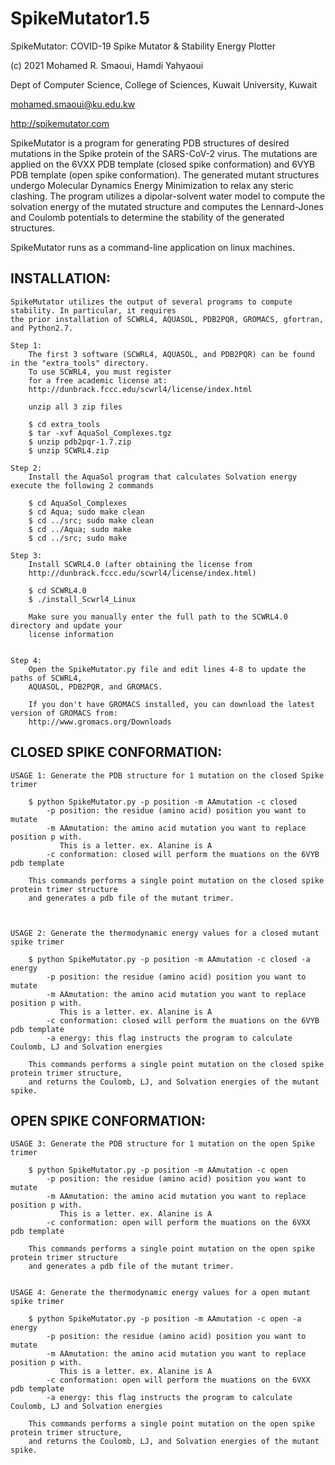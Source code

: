 # SpikeMutator1.5

SpikeMutator: COVID-19 Spike Mutator & Stability Energy Plotter

(c) 2021 Mohamed R. Smaoui, Hamdi Yahyaoui

Dept of Computer Science, College of Sciences, Kuwait University, Kuwait

mohamed.smaoui@ku.edu.kw

http://spikemutator.com

SpikeMutator is a program for generating PDB structures of desired mutations in the Spike protein of the SARS-CoV-2 virus.
The mutations are applied on the 6VXX PDB template (closed spike conformation) and 6VYB PDB template (open spike conformation).
The generated mutant structures undergo Molecular Dynamics Energy Minimization to relax any steric clashing.
The program utilizes a dipolar-solvent water model to compute the solvation energy of the mutated structure and computes the Lennard-Jones 
and Coulomb potentials to determine the stability of the generated structures.

SpikeMutator runs as a command-line application on linux machines.


## INSTALLATION:

	SpikeMutator utilizes the output of several programs to compute stability. In particular, it requires
	the prior installation of SCWRL4, AQUASOL, PDB2PQR, GROMACS, gfortran, and Python2.7.

	Step 1: 
		The first 3 software (SCWRL4, AQUASOL, and PDB2PQR) can be found in the "extra_tools" directory. 
		To use SCWRL4, you must register 
		for a free academic license at:
		http://dunbrack.fccc.edu/scwrl4/license/index.html

		unzip all 3 zip files

		$ cd extra_tools
		$ tar -xvf AquaSol_Complexes.tgz
		$ unzip pdb2pqr-1.7.zip
		$ unzip SCWRL4.zip

	Step 2:	
		Install the AquaSol program that calculates Solvation energy execute the following 2 commands

		$ cd AquaSol_Complexes
		$ cd Aqua; sudo make clean
		$ cd ../src; sudo make clean
		$ cd ../Aqua; sudo make
		$ cd ../src; sudo make

	Step 3:	
		Install SCWRL4.0 (after obtaining the license from 
		http://dunbrack.fccc.edu/scwrl4/license/index.html)

		$ cd SCWRL4.0
		$ ./install_Scwrl4_Linux
		
		Make sure you manually enter the full path to the SCWRL4.0 directory and update your 
		license information

	
	Step 4:
		Open the SpikeMutator.py file and edit lines 4-8 to update the paths of SCWRL4, 
		AQUASOL, PDB2PQR, and GROMACS.

		If you don't have GROMACS installed, you can download the latest version of GROMACS from: 
		http://www.gromacs.org/Downloads
		


## CLOSED SPIKE CONFORMATION:

	USAGE 1: Generate the PDB structure for 1 mutation on the closed Spike trimer

		$ python SpikeMutator.py -p position -m AAmutation -c closed
			-p position: the residue (amino acid) position you want to mutate
			-m AAmutation: the amino acid mutation you want to replace position p with.
			   This is a letter. ex. Alanine is A
			-c conformation: closed will perform the muations on the 6VYB pdb template

		This commands performs a single point mutation on the closed spike protein trimer structure
		and generates a pdb file of the mutant trimer. 
		
		
		
	USAGE 2: Generate the thermodynamic energy values for a closed mutant spike trimer

		$ python SpikeMutator.py -p position -m AAmutation -c closed -a energy
			-p position: the residue (amino acid) position you want to mutate
			-m AAmutation: the amino acid mutation you want to replace position p with.
			   This is a letter. ex. Alanine is A
			-c conformation: closed will perform the muations on the 6VYB pdb template
			-a energy: this flag instructs the program to calculate Coulomb, LJ and Solvation energies

		This commands performs a single point mutation on the closed spike protein trimer structure,
		and returns the Coulomb, LJ, and Solvation energies of the mutant spike. 



## OPEN SPIKE CONFORMATION:

	USAGE 3: Generate the PDB structure for 1 mutation on the open Spike trimer

		$ python SpikeMutator.py -p position -m AAmutation -c open
			-p position: the residue (amino acid) position you want to mutate
			-m AAmutation: the amino acid mutation you want to replace position p with.
			   This is a letter. ex. Alanine is A
			-c conformation: open will perform the muations on the 6VXX pdb template
		
		This commands performs a single point mutation on the open spike protein trimer structure
		and generates a pdb file of the mutant trimer. 
		
		
	USAGE 4: Generate the thermodynamic energy values for a open mutant spike trimer

		$ python SpikeMutator.py -p position -m AAmutation -c open -a energy
			-p position: the residue (amino acid) position you want to mutate
			-m AAmutation: the amino acid mutation you want to replace position p with.
			   This is a letter. ex. Alanine is A
			-c conformation: open will perform the muations on the 6VXX pdb template
			-a energy: this flag instructs the program to calculate Coulomb, LJ and Solvation energies

		This commands performs a single point mutation on the open spike protein trimer structure,
		and returns the Coulomb, LJ, and Solvation energies of the mutant spike. 


	
